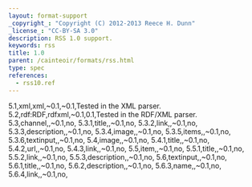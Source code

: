 ```yaml
---
layout: format-support
_copyright_: "Copyright (C) 2012-2013 Reece H. Dunn"
_license_: "CC-BY-SA 3.0"
description: RSS 1.0 support.
keywords: rss
title: 1.0
parent: /cainteoir/formats/rss.html
type: spec
references:
  - rss10.ref
---
```


5.1,xml,xml,~0.1,~0.1,Tested in the XML parser.
5.2,rdf:RDF,rdfxml,~0.1,0.1,Tested in the RDF/XML parser.
5.3,channel,,~0.1,no,
5.3.1,title,,~0.1,no,
5.3.2,link,,~0.1,no,
5.3.3,description,,~0.1,no,
5.3.4,image,,~0.1,no,
5.3.5,items,,~0.1,no,
5.3.6,textinput,,~0.1,no,
5.4,image,,~0.1,no,
5.4.1,title,,~0.1,no,
5.4.2,url,,~0.1,no,
5.4.3,link,,~0.1,no,
5.5,item,,~0.1,no,
5.5.1,title,,~0.1,no,
5.5.2,link,,~0.1,no,
5.5.3,description,,~0.1,no,
5.6,textinput,,~0.1,no,
5.6.1,title,,~0.1,no,
5.6.2,description,,~0.1,no,
5.6.3,name,,~0.1,no,
5.6.4,link,,~0.1,no,
